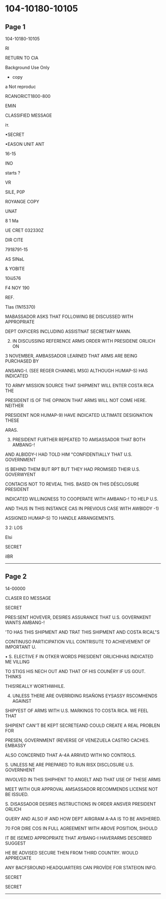 # 104-10180-10105

## Page 1

104-10180-10105

RI

RETURN TO CIA

Background Use Only

- copy

a Not reproduc

RCANORICT1800-800

EMiN

CLASSIFIED MESSAGE

іт.

•SECRET

•EASON UNIT ANT

16-15

INO

starts ?

VR

SILE, P0P

ROYANGE COPY

UNAT

8 1 Ma

UE CRET 032330Z

DIR CITE

7918791-15

AS SINaL

& YOBITE

10iü576

F4 NOY 190

REF.

TIas (1N15370)

MABASSADOR ASKS THAT FOLLOWING BE DISCUSSED WITH APPROPRIATE

DEPT OXFICERS INCLUDING ASSISTNAT SECRETARY MANN.

2. IN DISCUSSING REFERENCE ARMS ORDER WITH PRESIDENE ORLICH ON

3 NOVEMBER, AMBASSADOR LEARNED THAT ARMS ARE BEING PURCHASED BY

ANSANG-I. (SEE REGER CHANNEL MSG) ALTHOUGH HUMAP-S) HAS INDICATED

TO ARMY MISSION SOURCE THAT SHIPMENT WILL ENTER COSTA RICA THE

PRESIDENT IS OF THE OPINION THAT ARMS WILL NOT COME HERE. NEITHER

PRESIDENT NOR HUMAP-9) HAVE INDICATED ULTIMATE DESIGNATION THESE

ARAS.

3. PRESIDENT FURTHER REPEATED TO AMSASSADOR THAT BOTH AMBANG-!

AND ALBIDDY-I HAD TOLD HIM "CONFIDENTIALLY THAT U.S. GOVERNMENT

IS BEHIND THEM BUT RPT BUT THEY HAD PROMISED THEIR U.S. GOVERWYENT

CONTACIS NOT TO REVEAL THIS. BASED ON THIS DÉSCLOSURE PRESIDENT

INDICATED WILLINGNESS TO COOPERATE WITH AMBANG-! TO HELP U.S.

AND THUS IN THIS INSTANCE CAS IN PREVIOUS CASE WITH AWBIDDY -1)

ASSIGNED HUMAP-S) TO HANDLE ARRANGEMENTS.

3 2: LOS

Elsi

SECRET

ilBR

---

## Page 2

14-00000

CLASER EO MESSAGE

SECRET

PRES:SENT HOVEVER, DESIRES ASSURANCE THAT U.S. GOVERNKENT WANTS AMBANG-!

'TO HAS THIS SHIPMENT AND TRAT THIS SHIPMENT AND COSTA RICAL"S

CONTINUSO PARTICIPATION VILL CONTRISUTE TO ACHIEVEMENT OF IMPORTANT U.

• S. ELECTIVE F IN OTKER WORDS PRESIDENT ORLICHIHAS INDICATED ME VILLING

TO STIGS HIS NECH OUT AND THAT OF HIS COUNÉRY IF US GOUT. THINKS

THIS!REALLY WORTHWHILE.

4. UNLESS THERE ARE OVERRIDING RSAÑONS EYSASSY RSCOMHENDS AGAINST

SHIPYEST OF ARMS WITH U.S. MARKINGS TO COSTA RICA. WE FEEL THAT

SHIPIENT CAN'T BE KEPT SECRETEAND COULD CREATE A REAL PROBLEN FOR

PRESEN, GOVERNMENT (REVERSE OF VENEZUELA CASTRO CACHES. EMBASSY

ALSO CONCERNED THAT A-4A ARRIVED WITH NO CONTROLS.

S. UNLESS NE ARE PREPARED TO RUN RISX DISCLOSURE U.S. GOVERNHENT

INVOLVED IN THIS SHIPHENT TO ANGELT AND THAT USE OF THESE ARMS

MEET WITH OUR APPROVAL AMSASSADOR RECOMMENDS LICENSE NOT BE ISSUED.

S. DISASSADOR DESIRES INSTRUCTIONS IN ORDER ANSVER PRESIDENT ORLICH

QUERY AND ALSO IF AND HOW DEPT AIRGRAM A-AA IS TO BE ANSHERED.

70 FOR DIRE COS IN FULL AGREEMENT WITH ABOVE POSITION, SHOULD

IT BE ISEMED APPROPRIATE THAT AYBANG-I HAVERARMS DESCRIBED SUGGEST

HE BE ADVISED SECURE THEN FROM THIRD COUNTRY. WOULD APPRECIATE

ANY BACFSROUND HEADQUARTERS CAN PROVÍDE FOR STATEION INFO.

SECRET

SECRET

---

